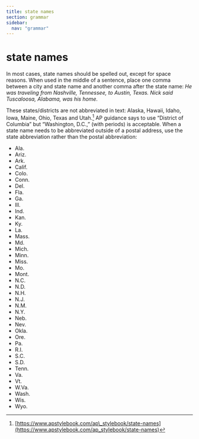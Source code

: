 ```yaml
---
title: state names
section: grammar
sidebar:
  nav: "grammar"
---
```

# state names

In most cases, state names should be spelled out, except for space reasons. When used in the middle of a sentence, place one comma between a city and state name and another comma after the state name: _He was traveling from Nashville, Tennessee, to Austin, Texas._ _Nick said Tuscaloosa, Alabama, was his home._

These states/districts are not abbreviated in text: Alaska, Hawaii, Idaho, Iowa, Maine, Ohio, Texas and Utah.[^19] AP guidance says to use “District of Columbia” but “Washington, D.C.,” (with periods) is acceptable. When a state name needs to be abbreviated outside of a postal address, use the state abbreviation rather than the postal abbreviation:

- Ala.
- Ariz.
- Ark.
- Calif.
- Colo.
- Conn.
- Del.
- Fla.
- Ga.
- Ill.
- Ind.
- Kan.
- Ky.
- La.
- Mass.
- Md.
- Mich.
- Minn.
- Miss.
- Mo.
- Mont.
- N.C.
- N.D.
- N.H.
- N.J.
- N.M.
- N.Y.
- Neb.
- Nev.
- Okla.
- Ore.
- Pa.
- R.I.
- S.C.
- S.D.
- Tenn.
- Va.
- Vt.
- W.Va.
- Wash.
- Wis.
- Wyo.

[^19]: [https://www.apstylebook.com/ap\_stylebook/state-names](https://www.apstylebook.com/ap_stylebook/state-names)
